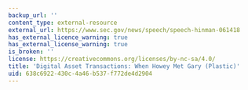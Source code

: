 ```yaml
---
backup_url: ''
content_type: external-resource
external_url: https://www.sec.gov/news/speech/speech-hinman-061418
has_external_licence_warning: true
has_external_license_warning: true
is_broken: ''
license: https://creativecommons.org/licenses/by-nc-sa/4.0/
title: 'Digital Asset Transactions: When Howey Met Gary (Plastic)'
uid: 638c6922-430c-4a46-b537-f772de4d2904
---
```

